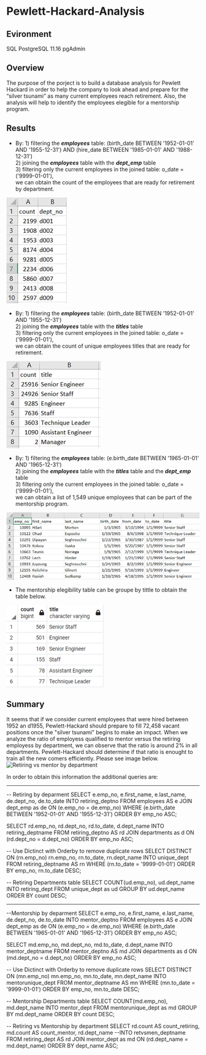 # Pewlett-Hackard-Analysis
## Evironment
SQL
PostgreSQL 11.16
pgAdmin

## Overview
The purpose of the porject is to build a database analysis for Pewlett Hackard in order to help the company to look ahead and prepare for the “silver tsunami” as many current employees reach retirement. Also, the analysis will help to identify the employees elegible for a mentorship program.

## Results    
* By: 1) filtering the ***employees*** table: (birth_date BETWEEN '1952-01-01' AND '1955-12-31') AND (hire_date BETWEEN '1985-01-01' AND '1988-12-31')   
      2) joining the ***employees*** table with the ***dept_emp*** table  
      3) filtering only the current employees in the joined table: o_date = ('9999-01-01'),  
  we can obtain the count of the employees that are ready for retirement by department.  

![Retirement count by dept](https://github.com/MarcoFernandez14/Pewlett-Hackard-Analysis/blob/main/Data/Retirement%20count%20by%20dept.png)   

* By: 1) filtering the ***employees*** table: (birth_date BETWEEN '1952-01-01' AND '1955-12-31')  
      2) joining the ***employees*** table with the ***titles*** table  
      3) filtering only the current employees in the joined table: o_date = ('9999-01-01'),  
  we can obtain the count of unique employees titles that are ready for retirement.    

![Retiring titles](https://github.com/MarcoFernandez14/Pewlett-Hackard-Analysis/blob/main/Data/Retiring%20titles.png)    

* By: 1) filtering the ***employees*** table: (e.birth_date BETWEEN '1965-01-01' AND '1965-12-31')  
      2) joining the ***employees*** table with the ***titles*** table and the ***dept_emp*** table   
      3) filtering only the current employees in the joined table: o_date = ('9999-01-01'),  
  we can obtain a list of 1,549 unique employees that can be part of the mentorship program.    

![Mentorship elegibility](https://github.com/MarcoFernandez14/Pewlett-Hackard-Analysis/blob/main/Data/Mentorship%20elegibility.png)    

* The mentorship elegibility table can be groupe by tittle to obtain the table below.  

![Mentorship elegibility by tittle](https://github.com/MarcoFernandez14/Pewlett-Hackard-Analysis/blob/main/Data/Mentorship%20elegibility%20by%20title.png)    
 
## Summary
It seems that if we consider current employees that were hired between 1952 an d1955, Pewlett-Hackard should prepare to fill 72,458 vacant positions once the "silver tsunami" begins to make an impact.
When we analyze the ratio of employess qualified to mentor versus the retiring employess by department, we can observe that the ratio is around 2% in all departments. Pewlett-Hackard should determine if that ratio is enought to train all the new comers efficiently. Please see image below.  
![Retiring vs mentor by department]()  

In order to obtain this information the additional queries are:

-------------------------------------------------
-- Retiring by deparment
SELECT e.emp_no, 
	e.first_name,
	e.last_name,
	de.dept_no, 
    de.to_date
INTO retiring_deptno
FROM employees AS e
	JOIN dept_emp as de
		ON (e.emp_no = de.emp_no)
WHERE (e.birth_date BETWEEN '1952-01-01' AND '1955-12-31')
ORDER BY emp_no ASC;

SELECT rd.emp_no, 
	rd.dept_no,
	rd.to_date,
    d.dept_name
INTO retiring_deptname
FROM retiring_deptno AS rd
	JOIN departments as d
		ON (rd.dept_no = d.dept_no)
ORDER BY emp_no ASC;

-- Use Dictinct with Orderby to remove duplicate rows
SELECT DISTINCT ON (rn.emp_no) rn.emp_no,
rn.to_date,
rn.dept_name
INTO unique_dept
FROM retiring_deptname AS rn
WHERE (rn.to_date = '9999-01-01')
ORDER BY emp_no, rn.to_date DESC;

-- Retiring Departments table
SELECT COUNT(ud.emp_no),
    ud.dept_name
INTO retiring_dept
FROM unique_dept as ud
GROUP BY ud.dept_name
ORDER BY count DESC;

------------------------------------
--Mentorship by deparment
SELECT e.emp_no, 
	e.first_name,
	e.last_name,
	de.dept_no, 
    de.to_date
INTO mentor_deptno
FROM employees AS e
	JOIN dept_emp as de
		ON (e.emp_no = de.emp_no)
WHERE (e.birth_date BETWEEN '1965-01-01' AND '1965-12-31')
ORDER BY emp_no ASC;

SELECT md.emp_no, 
	md.dept_no,
	md.to_date,
    d.dept_name
INTO mentor_deptname
FROM mentor_deptno AS md
	JOIN departments as d
		ON (md.dept_no = d.dept_no)
ORDER BY emp_no ASC;

-- Use Dictinct with Orderby to remove duplicate rows
SELECT DISTINCT ON (mn.emp_no) mn.emp_no,
mn.to_date,
mn.dept_name
INTO mentorunique_dept
FROM mentor_deptname AS mn
WHERE (mn.to_date = '9999-01-01')
ORDER BY emp_no, mn.to_date DESC;

-- Mentorship Departments table
SELECT COUNT(md.emp_no),
    md.dept_name
INTO mentor_dept
FROM mentorunique_dept as md
GROUP BY md.dept_name
ORDER BY count DESC;

-- Retiring vs Mentorship by department
SELECT rd.count AS count_retiring,
    md.count AS count_mentor,
	rd.dept_name
	--INTO retvsmen_deptname
FROM retiring_dept AS rd
	JOIN mentor_dept as md
		ON (rd.dept_name = md.dept_name)
ORDER BY dept_name ASC;


